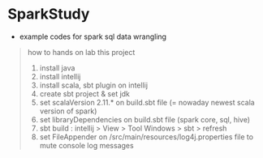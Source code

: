 # SparkStudy

- example codes for spark sql data wrangling

> how to hands on lab this project
> 1. install java
> 2. install intellij
> 3. install scala, sbt plugin on intellij
> 4. create sbt project & set jdk
> 5. set scalaVersion 2.11.* on build.sbt file (= nowaday newest scala version of spark)
> 6. set libraryDependencies on build.sbt file (spark core, sql, hive)
> 7. sbt build : intellij > View > Tool Windows > sbt > refresh
> 8. set FileAppender on /src/main/resources/log4j.properties file to mute console log messages
